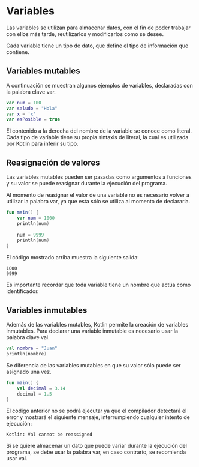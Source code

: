 # Variables

Las variables se utilizan para almacenar datos, con el fin de poder trabajar con ellos más tarde, reutilizarlos y modificarlos como se desee.

Cada variable tiene un tipo de dato, que define el tipo de información que contiene.

## Variables mutables

A continuación se muestran algunos ejemplos de variables, declaradas con la palabra clave var.

```kotlin
var num = 100
var saludo = "Hola"
var x = 'x'
var esPosible = true
```

El contenido a la derecha del nombre de la variable se conoce como literal.
Cada tipo de variable tiene su propia sintaxis de literal, la cual es utilizada por Kotlin para inferir su tipo.

## Reasignación de valores

Las variables mutables pueden ser pasadas como argumentos a funciones y su valor se puede reasignar durante la ejecución del programa.

Al momento de reasignar el valor de una variable no es necesario volver a utilizar la palabra var, ya que esta sólo se utiliza al momento de declararla.

```kotlin
fun main() {
    var num = 1000
    println(num)
    
    num = 9999
    println(num)
}
```

El código mostrado arriba muestra la siguiente salida:

```text
1000
9999
```

Es importante recordar que toda variable tiene un nombre que actúa como identificador.

## Variables inmutables

Además de las variables mutables, Kotlin permite la creación de variables inmutables.
Para declarar una variable inmutable es necesario usar la palabra clave val.

```kotlin
val nombre = "Juan"
println(nombre)
```

Se diferencia de las variables mutables en que su valor sólo puede ser asignado una vez.

```kotlin
fun main() {
    val decimal = 3.14
    decimal = 1.5
}
```

El codigo anterior no se podrá ejecutar ya que el compilador detectará el error y mostrará el siguiente mensaje, interrumpiendo cualquier intento de ejecución:

```text
Kotlin: Val cannot be reassigned
```

Si se quiere almacenar un dato que puede variar durante la ejecución del programa, se debe usar la palabra var, en caso contrario, se recomienda usar val.
